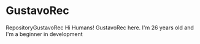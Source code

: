 # GustavoRec
RepositoryGustavoRec
Hi Humans!
GustavoRec here. I'm 26 years old and I'm a beginner in development
